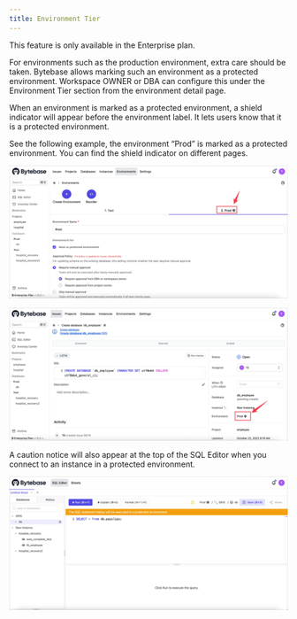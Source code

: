 ```yaml
---
title: Environment Tier
---
```


<hint-block type="info">

This feature is only available in the Enterprise plan.

</hint-block>

For environments such as the production environment, extra care should be taken. Bytebase allows marking such an environment as a protected environment. Workspace OWNER or DBA can configure this under the Environment Tier section from the environment detail page.

When an environment is marked as a protected environment, a shield indicator will appear before the environment label. It lets users know that it is a protected environment. 

See the following example, the environment “Prod” is marked as a protected environment. You can find the shield indicator on different pages.

![env-tier-envs](/static/docs/en/administration/env-tier/env-tier-envs.webp)

![env-tier-issue-details](/static/docs/en/administration/env-tier/env-tier-issue-details.webp)

A caution notice will also appear at the top of the SQL Editor when you connect to an instance in a protected environment.

![env-tier-editor](/static/docs/en/administration/env-tier/env-tier-editor.webp)





